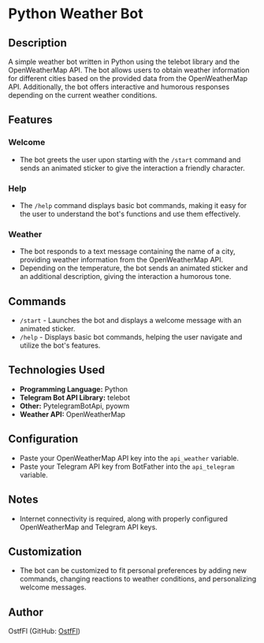 # Python Weather Bot

## Description
A simple weather bot written in Python using the telebot library and the OpenWeatherMap API. The bot allows users to obtain weather information for different cities based on the provided data from the OpenWeatherMap API. Additionally, the bot offers interactive and humorous responses depending on the current weather conditions.

## Features

### Welcome
- The bot greets the user upon starting with the `/start` command and sends an animated sticker to give the interaction a friendly character.

### Help
- The `/help` command displays basic bot commands, making it easy for the user to understand the bot's functions and use them effectively.

### Weather
- The bot responds to a text message containing the name of a city, providing weather information from the OpenWeatherMap API.
- Depending on the temperature, the bot sends an animated sticker and an additional description, giving the interaction a humorous tone.

## Commands
- `/start` - Launches the bot and displays a welcome message with an animated sticker.
- `/help` - Displays basic bot commands, helping the user navigate and utilize the bot's features.

## Technologies Used
- **Programming Language:** Python
- **Telegram Bot API Library:** telebot
- **Other:** PytelegramBotApi, pyowm
- **Weather API:** OpenWeatherMap

## Configuration
- Paste your OpenWeatherMap API key into the `api_weather` variable.
- Paste your Telegram API key from BotFather into the `api_telegram` variable.

## Notes
- Internet connectivity is required, along with properly configured OpenWeatherMap and Telegram API keys.

## Customization
- The bot can be customized to fit personal preferences by adding new commands, changing reactions to weather conditions, and personalizing welcome messages.

## Author
OstfFl (GitHub: [OstfFl](https://github.com/OstfFl))
